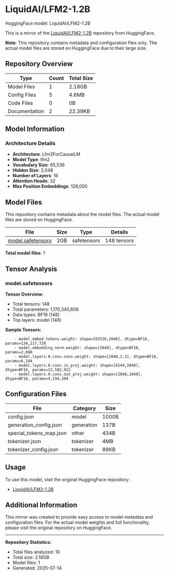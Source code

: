 # LiquidAI/LFM2-1.2B

HuggingFace model: LiquidAI/LFM2-1.2B

This is a mirror of the [LiquidAI/LFM2-1.2B](https://huggingface.co/LiquidAI/LFM2-1.2B) repository from HuggingFace.

**Note**: This repository contains metadata and configuration files only. The actual model files are stored on HuggingFace due to their large size.

## Repository Overview

| Type | Count | Total Size |
|------|-------|------------|
| Model Files | 1 | 2.18GB |
| Config Files | 5 | 4.6MB |
| Code Files | 0 | 0B |
| Documentation | 2 | 22.39KB |

## Model Information

### Architecture Details

- **Architecture**: Lfm2ForCausalLM
- **Model Type**: lfm2
- **Vocabulary Size**: 65,536
- **Hidden Size**: 2,048
- **Number of Layers**: 16
- **Attention Heads**: 32
- **Max Position Embeddings**: 128,000

## Model Files

This repository contains metadata about the model files. The actual model files are stored on HuggingFace.

| File | Size | Type | Details |
|------|------|------|----------|
| [model.safetensors](https://huggingface.co/LiquidAI/LFM2-1.2B/blob/main/model.safetensors) | 2GB | safetensors | 148 tensors |

**Total model files**: 1

## Tensor Analysis

### model.safetensors

**Tensor Overview:**
- Total tensors: 148
- Total parameters: 1,170,340,608
- Data types: BF16 (148)
- Top layers: model (148)

**Sample Tensors:**
```
    - model.embed_tokens.weight: shape=[65536,2048], dtype=BF16, params=134,217,728
    - model.embedding_norm.weight: shape=[2048], dtype=BF16, params=2,048
    - model.layers.0.conv.conv.weight: shape=[2048,1,3], dtype=BF16, params=6,144
    - model.layers.0.conv.in_proj.weight: shape=[6144,2048], dtype=BF16, params=12,582,912
    - model.layers.0.conv.out_proj.weight: shape=[2048,2048], dtype=BF16, params=4,194,304
```

## Configuration Files

| File | Category | Size |
|------|----------|------|
| config.json | model | 1000B |
| generation_config.json | generation | 137B |
| special_tokens_map.json | other | 434B |
| tokenizer.json | tokenizer | 4MB |
| tokenizer_config.json | tokenizer | 89KB |

## Usage

To use this model, visit the original HuggingFace repository:
- [LiquidAI/LFM2-1.2B](https://huggingface.co/LiquidAI/LFM2-1.2B)

## Additional Information

This mirror was created to provide easy access to model metadata and configuration files. For the actual model weights and full functionality, please visit the original repository on HuggingFace.

---

**Repository Statistics:**
- Total files analyzed: 10
- Total size: 2.18GB
- Model files: 1
- Generated: 2025-07-14

